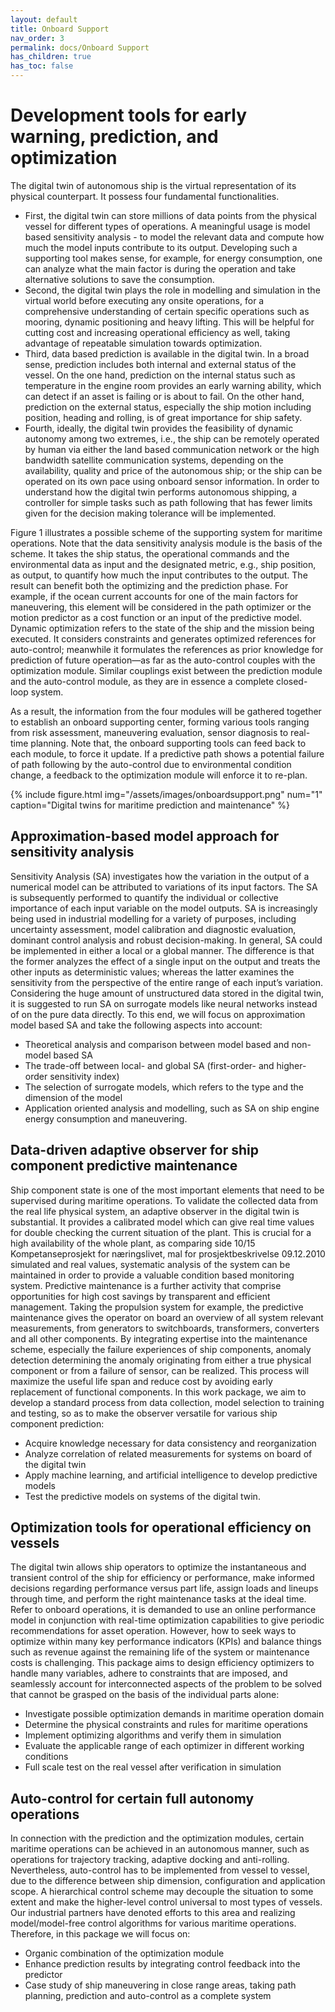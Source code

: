 ```yaml
---
layout: default
title: Onboard Support
nav_order: 3
permalink: docs/Onboard Support
has_children: true
has_toc: false
---
```


# Development tools for early warning, prediction, and optimization
The digital twin of autonomous ship is the virtual representation of its physical
counterpart. It possess four fundamental functionalities.
- First, the digital twin can store millions of data points from the physical vessel for different types of
operations. A meaningful usage is model based sensitivity analysis - to model the relevant data and
compute how much the model inputs contribute to its output. Developing such a supporting tool makes
sense, for example, for energy consumption, one can analyze what the main factor is during the operation
and take alternative solutions to save the consumption.
- Second, the digital twin plays the role in modelling and simulation in the virtual world before executing
any onsite operations, for a comprehensive understanding of certain specific operations such as mooring,
dynamic positioning and heavy lifting. This will be helpful for cutting cost and increasing operational
efficiency as well, taking advantage of repeatable simulation towards optimization.
- Third, data based prediction is available in the digital twin. In a broad sense, prediction includes both
internal and external status of the vessel. On the one hand, prediction on the internal status such as
temperature in the engine room provides an early warning ability, which can detect if an asset is failing or
is about to fail. On the other hand, prediction on the external status, especially the ship motion including
position, heading and rolling, is of great importance for ship safety.
- Fourth, ideally, the digital twin provides the feasibility of dynamic autonomy among two extremes, i.e.,
the ship can be remotely operated by human via either the land based communication network or the high
bandwidth satellite communication systems, depending on the availability, quality and price of the
autonomous ship; or the ship can be operated on its own pace using onboard sensor information. In order
to understand how the digital twin performs autonomous shipping, a controller for simple tasks such as
path following that has fewer limits given for the decision making tolerance will be implemented. 

Figure 1 illustrates a possible scheme of the supporting system for maritime operations. 
Note that the data sensitivity analysis module is the basis of the scheme. It takes the ship status, the operational commands and
the environmental data as input and the designated metric, e.g., ship position, as output, to quantify how
much the input contributes to the output. The result can benefit both the optimizing and the prediction phase.
For example, if the ocean current accounts for one of the main factors for maneuvering, this element will be
considered in the path optimizer or the motion predictor as a cost function or an input of the predictive
model. Dynamic optimization refers to the state of the ship and the mission being executed. It considers
constraints and generates optimized references for auto-control; meanwhile it formulates the references as
prior knowledge for prediction of future operation—as far as the auto-control couples with the optimization
module. Similar couplings exist between the prediction module and the auto-control module, as they are in
essence a complete closed-loop system.

As a result, the information from the four modules will be gathered together to establish an onboard
supporting center, forming various tools ranging from risk assessment, maneuvering evaluation, sensor
diagnosis to real-time planning. Note that, the onboard supporting tools can feed back to each module, to
force it update. If a predictive path shows a potential failure of path following by the auto-control due to
environmental condition change, a feedback to the optimization module will enforce it to re-plan. 

{% include figure.html 
    img="/assets/images/onboardsupport.png" 
    num="1" 
    caption="Digital twins for maritime prediction and maintenance" 
%}

## Approximation-based model approach for sensitivity analysis

Sensitivity Analysis (SA) investigates how the variation in the output of a numerical model can be attributed
to variations of its input factors. The SA is subsequently performed to quantify the individual or collective
importance of each input variable on the model outputs. SA is increasingly being used in industrial modelling
for a variety of purposes, including uncertainty assessment, model calibration and diagnostic evaluation,
dominant control analysis and robust decision-making. In general, SA could be implemented in either a local
or a global manner. The difference is that the former analyzes the effect of a single input on the output and
treats the other inputs as deterministic values; whereas the latter examines the sensitivity from the perspective
of the entire range of each input’s variation. Considering the huge amount of unstructured data stored in the
digital twin, it is suggested to run SA on surrogate models like neural networks instead of on the pure data
directly. To this end, we will focus on approximation model based SA and take the following aspects into account:
- Theoretical analysis and comparison between model based and non-model based SA
- The trade-off between local- and global SA (first-order- and higher-order sensitivity index)
- The selection of surrogate models, which refers to the type and the dimension of the model
- Application oriented analysis and modelling, such as SA on ship engine energy consumption and
maneuvering.

## Data-driven adaptive observer for ship component predictive maintenance
Ship component state is one of the most important elements that need to be supervised during maritime
operations. To validate the collected data from the real life physical system, an adaptive observer in the
digital twin is substantial. It provides a calibrated model which can give real time values for double checking
the current situation of the plant. This is crucial for a high availability of the whole plant, as comparing 
side 10/15
Kompetanseprosjekt for næringslivet, mal for prosjektbeskrivelse 09.12.2010
simulated and real values, systematic analysis of the system can be maintained in order to provide a valuable
condition based monitoring system.
Predictive maintenance is a further activity that comprise opportunities for high cost savings by transparent
and efficient management. Taking the propulsion system for example, the predictive maintenance gives the
operator on board an overview of all system relevant measurements, from generators to switchboards,
transformers, converters and all other components. By integrating expertise into the maintenance scheme,
especially the failure experiences of ship components, anomaly detection determining the anomaly
originating from either a true physical component or from a failure of sensor, can be realized. This process
will maximize the useful life span and reduce cost by avoiding early replacement of functional components.
In this work package, we aim to develop a standard process from data collection, model selection to training
and testing, so as to make the observer versatile for various ship component prediction:
- Acquire knowledge necessary for data consistency and reorganization
- Analyze correlation of related measurements for systems on board of the digital twin
- Apply machine learning, and artificial intelligence to develop predictive models
- Test the predictive models on systems of the digital twin.


## Optimization tools for operational efficiency on vessels

The digital twin allows ship operators to optimize the instantaneous and transient control of the ship for
efficiency or performance, make informed decisions regarding performance versus part life, assign loads and
lineups through time, and perform the right maintenance tasks at the ideal time. Refer to onboard operations,
it is demanded to use an online performance model in conjunction with real-time optimization capabilities to
give periodic recommendations for asset operation. However, how to seek ways to optimize within many key
performance indicators (KPIs) and balance things such as revenue against the remaining life of the system or
maintenance costs is challenging. This package aims to design efficiency optimizers to handle many
variables, adhere to constraints that are imposed, and seamlessly account for interconnected aspects of the
problem to be solved that cannot be grasped on the basis of the individual parts alone:
- Investigate possible optimization demands in maritime operation domain
- Determine the physical constraints and rules for maritime operations
- Implement optimizing algorithms and verify them in simulation
- Evaluate the applicable range of each optimizer in different working conditions
- Full scale test on the real vessel after verification in simulation



## Auto-control for certain full autonomy operations

In connection with the prediction and the optimization modules, certain maritime operations can be achieved
in an autonomous manner, such as operations for trajectory tracking, adaptive docking and anti-rolling.
Nevertheless, auto-control has to be implemented from vessel to vessel, due to the difference between ship
dimension, configuration and application scope. A hierarchical control scheme may decouple the situation to
some extent and make the higher-level control universal to most types of vessels. Our industrial partners
have denoted efforts to this area and realizing model/model-free control algorithms for various maritime
operations. Therefore, in this package we will focus on:
- Organic combination of the optimization module
- Enhance prediction results by integrating control feedback into the predictor
- Case study of ship maneuvering in close range areas, taking path planning, prediction and auto-control as
a complete system
